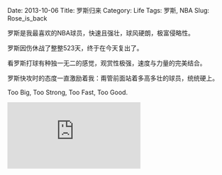 Date: 2013-10-06
Title: 罗斯归来
Category: Life
Tags: 罗斯, NBA
Slug: Rose_is_back

罗斯是我最喜欢的NBA球员，快速且强壮，球风硬朗，极富侵略性。

罗斯因伤休战了整整523天，终于在今天复出了。

看罗斯打球有种独一无二的感觉，观赏性极强，速度与力量的完美结合。

罗斯快攻时的态度一直激励着我：甭管前面站着多高多壮的球员，统统硬上。

Too Big, Too Strong, Too Fast, Too Good.

<iframe frameborder=0 src="http://v.qq.com/iframe/player.html?vid=i0408ki87vh&tiny=0" allowfullscreen></iframe>